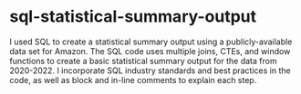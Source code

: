 # sql-statistical-summary-output
I used SQL to create a statistical summary output using a publicly-available data set for Amazon. The SQL code uses multiple joins, CTEs, and window functions to create a basic statistical summary output for the data from 2020-2022. I incorporate SQL industry standards and best practices in the code, as well as block and in-line comments to explain each step.
